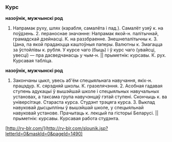 ### Курс
**назоўнік, мужчынскі род**

1. Напрамак руху, шлях (карабля, самалёта і пад.). Самалёт узяў к. на поўдзень. 2. пераноснае значэнне: Напрамак якой-н. палітычнай, грамадскай дзейнасці. К. на раззбраенне. Знешнепалітычны к. 3. Цана, па якой прадаюцца каштоўныя паперы. Валютны к. Змагацца за ўстойлівы к. рубля. У курсе чаго (быць) і ў курс чаго (увайсці, увесці) — пра дасведчанасць у чым-н. || прыметнік: курсавы. К. рух. Курсавая табліца.

**назоўнік, мужчынскі род**

1. Закончаны цыкл, увесь аб'ём спецыяльнага навучання, якіх-н. працэдур. К. сярэдняй школы. К. гразелячэння. 2. Асобная гадавая ступень адукацыі ў вышэйшай школе і спецыяльных навучальных установах, а таксама група навучэнцаў гэтай ступені. Скончыць к. ва універсітэце. Стараста курса. Студэнт трэцяга курса. 3. Выклад навуковай дысцыпліны ў вышэйшай школе, у спецыяльнай навуковай установе. Прачытаць к. лекцый па гісторыі Беларусі. || прыметнік: курсавы. Курсавая работа студэнта.

<a rel="author">[http://rv-blr.com/](http://rv-blr.com/slounik.jsp?letterId=0&maskId=0&pageId=1490)</a>

